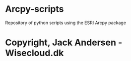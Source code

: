 # Arcpy-scripts
Repository of python scripts using the ESRI Arcpy package

# Copyright, Jack Andersen - Wisecloud.dk

